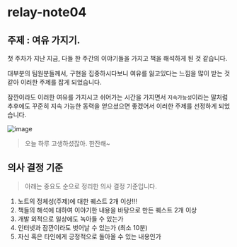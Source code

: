 # relay-note04

## 주제 : 여유 가지기.
첫 주차가 지난 지금, 다들 한 주간의 이야기들을 가지고 책을 해석하게 된 것 같습니다.

대부분의 팀원분들께서, 구현을 집중하시다보니 여유를 잃고있다는 느낌을 많이 받는 것 같아 이러한 주제를 잡게 되었습니다.

잠깐이라도 이러한 여유를 가지시고 쉬어가는 시간을 가지면서 `지속가능성`이라는 말처럼 추후에도 꾸준히 지속 가능한 동력을 얻으셨으면 좋겠어서 이러한 주제를 선정하게 되었습니다.

![image](https://github.com/user-attachments/assets/3d89f4d7-b50a-453e-b565-7060fddcdbb7)
> 오늘 하루 고생하셨잖아. 한잔해~


## 의사 결정 기준
> 아래는 중요도 순으로 정리한 의사 결정 기준입니다.

1. 노트의 정체성(주제)에 대한 퀘스트 2개 이상!!!
2. 책들의 해석에 대하여 이야기한 내용을 바탕으로 만든 퀘스트 2개 이상
3. 개발 외적으로 일상에도 녹아들 수 있는가
4. 인터넷과 잠깐이라도 벗어날 수 있는가  (최소 10분)
5. 자신 혹은 타인에게 긍정적으로 돌아올 수 있는 내용인가
